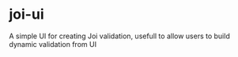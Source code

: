 # joi-ui
A simple UI for creating Joi validation, usefull to allow users to build dynamic validation from UI
